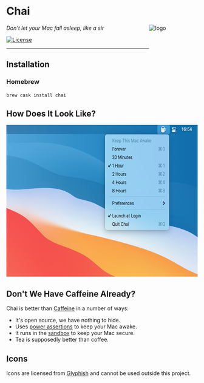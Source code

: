 # Chai

<img align="right" alt="logo" src="Chai/Assets.xcassets/AppIcon.appiconset/128x128@2x.png" width="128" height="128">

_Don't let your Mac fall asleep, like a sir_

[![License](https://img.shields.io/badge/license-GPLv3-blue.svg?style=flat)](https://choosealicense.com/licenses/gpl-3.0/)

--------------------------------------------------------------------------------

## Installation

### Homebrew

    brew cask install chai

## How Does It Look Like?

<img src="screenshot.png" width="640" height="400">

## Don't We Have Caffeine Already?

Chai is better than [Caffeine](http://lightheadsw.com/caffeine/) in a number of ways:

* It's open source, we have nothing to hide.
* Uses [power assertions][IOPMLib] to keep your Mac awake.
* It runs in the [sandbox][sandbox] to keep your Mac secure.
* Tea is supposedly better than coffee.

## Icons

Icons are licensed from [Glyphish](http://glyphish.com) and cannot be used outside this project.

[IOPMLib]:
https://developer.apple.com/library/mac/documentation/IOKit/Reference/IOPMLib_header_reference/

[sandbox]:
https://developer.apple.com/library/mac/documentation/Security/Conceptual/AppSandboxDesignGuide/AboutAppSandbox/AboutAppSandbox.html
